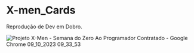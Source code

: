 # X-men_Cards
Reprodução de Dev em Dobro.

![Projeto X-Men - Semana do Zero Ao Programador Contratado - Google Chrome 09_10_2023 09_33_53](https://github.com/vivyhv/X-men_Cards/assets/91763019/dc7573a1-74a7-451a-80fd-a6354edfdfed)
